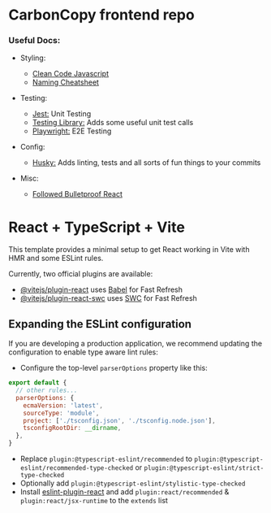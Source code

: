 # CarbonCopy frontend repo

### Useful Docs:
  * Styling:
    * [Clean Code Javascript](https://github.com/ryanmcdermott/clean-code-javascript)
    * [Naming Cheatsheet](https://github.com/kettanaito/naming-cheatsheet)
  * Testing:
    * [Jest:](https://jestjs.io/) Unit Testing
    * [Testing Library:](https://testing-library.com/) Adds some useful unit test calls
    * [Playwright:](https://playwright.dev/docs/intro) E2E Testing
  * Config:
    * [Husky:](https://typicode.github.io/husky/) Adds linting, tests and all sorts of fun things to your commits
   
  * Misc:
    * [Followed Bulletproof React](https://github.com/alan2207/bulletproof-react) 
 




# React + TypeScript + Vite

This template provides a minimal setup to get React working in Vite with HMR and some ESLint rules.

Currently, two official plugins are available:

- [@vitejs/plugin-react](https://github.com/vitejs/vite-plugin-react/blob/main/packages/plugin-react/README.md) uses [Babel](https://babeljs.io/) for Fast Refresh
- [@vitejs/plugin-react-swc](https://github.com/vitejs/vite-plugin-react-swc) uses [SWC](https://swc.rs/) for Fast Refresh

## Expanding the ESLint configuration

If you are developing a production application, we recommend updating the configuration to enable type aware lint rules:

- Configure the top-level `parserOptions` property like this:

```js
export default {
  // other rules...
  parserOptions: {
    ecmaVersion: 'latest',
    sourceType: 'module',
    project: ['./tsconfig.json', './tsconfig.node.json'],
    tsconfigRootDir: __dirname,
  },
}
```

- Replace `plugin:@typescript-eslint/recommended` to `plugin:@typescript-eslint/recommended-type-checked` or `plugin:@typescript-eslint/strict-type-checked`
- Optionally add `plugin:@typescript-eslint/stylistic-type-checked`
- Install [eslint-plugin-react](https://github.com/jsx-eslint/eslint-plugin-react) and add `plugin:react/recommended` & `plugin:react/jsx-runtime` to the `extends` list
